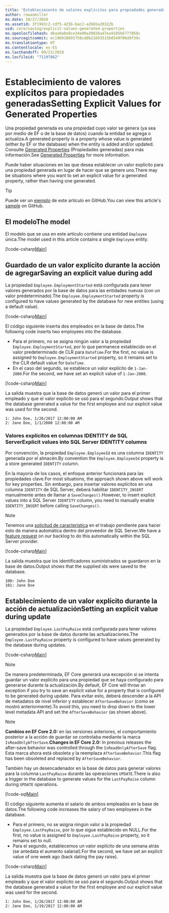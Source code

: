 ```yaml
---
title: 'Establecimiento de valores explícitos para propiedades generadas: EF Core'
author: rowanmiller
ms.date: 10/27/2016
ms.assetid: 3f1993c2-cdf5-425b-bac2-a2665a20322b
uid: core/saving/explicit-values-generated-properties
ms.openlocfilehash: d6aa9a0a9ce34e09a39026ad7ea9195b6777858c
ms.sourcegitcommit: ec196918691f50cd0b21693515b0549f06d9f39c
ms.translationtype: HT
ms.contentlocale: es-ES
ms.lasthandoff: 09/23/2019
ms.locfileid: "71197862"
---
```

# <a name="setting-explicit-values-for-generated-properties"></a><span data-ttu-id="9d165-102">Establecimiento de valores explícitos para propiedades generadas</span><span class="sxs-lookup"><span data-stu-id="9d165-102">Setting Explicit Values for Generated Properties</span></span>

<span data-ttu-id="9d165-103">Una propiedad generada es una propiedad cuyo valor se genera (ya sea por medio de EF o de la base de datos) cuando la entidad se agrega o actualiza.</span><span class="sxs-lookup"><span data-stu-id="9d165-103">A generated property is a property whose value is generated (either by EF or the database) when the entity is added and/or updated.</span></span> <span data-ttu-id="9d165-104">Consulte [Generated Properties](../modeling/generated-properties.md) (Propiedades generadas) para más información.</span><span class="sxs-lookup"><span data-stu-id="9d165-104">See [Generated Properties](../modeling/generated-properties.md) for more information.</span></span>

<span data-ttu-id="9d165-105">Puede haber situaciones en las que desea establecer un valor explícito para una propiedad generada en lugar de hacer que se genere uno.</span><span class="sxs-lookup"><span data-stu-id="9d165-105">There may be situations where you want to set an explicit value for a generated property, rather than having one generated.</span></span>

> [!TIP]  
> <span data-ttu-id="9d165-106">Puede ver un [ejemplo](https://github.com/aspnet/EntityFramework.Docs/tree/master/samples/core/Saving/ExplicitValuesGenerateProperties/) de este artículo en GitHub.</span><span class="sxs-lookup"><span data-stu-id="9d165-106">You can view this article's [sample](https://github.com/aspnet/EntityFramework.Docs/tree/master/samples/core/Saving/ExplicitValuesGenerateProperties/) on GitHub.</span></span>

## <a name="the-model"></a><span data-ttu-id="9d165-107">El modelo</span><span class="sxs-lookup"><span data-stu-id="9d165-107">The model</span></span>

<span data-ttu-id="9d165-108">El modelo que se usa en este artículo contiene una entidad `Employee` única.</span><span class="sxs-lookup"><span data-stu-id="9d165-108">The model used in this article contains a single `Employee` entity.</span></span>

[!code-csharp[Main](../../../samples/core/Saving/ExplicitValuesGenerateProperties/Employee.cs#Sample)]

## <a name="saving-an-explicit-value-during-add"></a><span data-ttu-id="9d165-109">Guardado de un valor explícito durante la acción de agregar</span><span class="sxs-lookup"><span data-stu-id="9d165-109">Saving an explicit value during add</span></span>

<span data-ttu-id="9d165-110">La propiedad `Employee.EmploymentStarted` está configurada para tener valores generados por la base de datos para las entidades nuevas (con un valor predeterminado).</span><span class="sxs-lookup"><span data-stu-id="9d165-110">The `Employee.EmploymentStarted` property is configured to have values generated by the database for new entities (using a default value).</span></span>

[!code-csharp[Main](../../../samples/core/Saving/ExplicitValuesGenerateProperties/EmployeeContext.cs#EmploymentStarted)]

<span data-ttu-id="9d165-111">El código siguiente inserta dos empleados en la base de datos.</span><span class="sxs-lookup"><span data-stu-id="9d165-111">The following code inserts two employees into the database.</span></span>
* <span data-ttu-id="9d165-112">Para el primero, no se asigna ningún valor a la propiedad `Employee.EmploymentStarted`, por lo que permanece establecido en el valor predeterminado de CLR para `DateTime`.</span><span class="sxs-lookup"><span data-stu-id="9d165-112">For the first, no value is assigned to `Employee.EmploymentStarted` property, so it remains set to the CLR default value for `DateTime`.</span></span>
* <span data-ttu-id="9d165-113">En el caso del segundo, se establece un valor explícito de `1-Jan-2000`.</span><span class="sxs-lookup"><span data-stu-id="9d165-113">For the second, we have set an explicit value of `1-Jan-2000`.</span></span>

[!code-csharp[Main](../../../samples/core/Saving/ExplicitValuesGenerateProperties/Sample.cs#EmploymentStarted)]

<span data-ttu-id="9d165-114">La salida muestra que la base de datos generó un valor para el primer empleado y que el valor explícito se usó para el segundo.</span><span class="sxs-lookup"><span data-stu-id="9d165-114">Output shows that the database generated a value for the first employee and our explicit value was used for the second.</span></span>

``` Console
1: John Doe, 1/26/2017 12:00:00 AM
2: Jane Doe, 1/1/2000 12:00:00 AM
```

### <a name="explicit-values-into-sql-server-identity-columns"></a><span data-ttu-id="9d165-115">Valores explícitos en columnas IDENTITY de SQL Server</span><span class="sxs-lookup"><span data-stu-id="9d165-115">Explicit values into SQL Server IDENTITY columns</span></span>

<span data-ttu-id="9d165-116">Por convención, la propiedad `Employee.EmployeeId` es una columna `IDENTITY` generada por el almacén.</span><span class="sxs-lookup"><span data-stu-id="9d165-116">By convention the `Employee.EmployeeId` property is a store generated `IDENTITY` column.</span></span>

<span data-ttu-id="9d165-117">En la mayoría de los casos, el enfoque anterior funcionará para las propiedades clave.</span><span class="sxs-lookup"><span data-stu-id="9d165-117">For most situations, the approach shown above will work for key properties.</span></span> <span data-ttu-id="9d165-118">Sin embargo, para insertar valores explícitos en una columna `IDENTITY` de SQL Server, deberá habilitar `IDENTITY_INSERT` manualmente antes de llamar a `SaveChanges()`.</span><span class="sxs-lookup"><span data-stu-id="9d165-118">However, to insert explicit values into a SQL Server `IDENTITY` column, you need to manually enable `IDENTITY_INSERT` before calling `SaveChanges()`.</span></span>

> [!NOTE]  
> <span data-ttu-id="9d165-119">Tenemos una [solicitud de característica](https://github.com/aspnet/EntityFramework/issues/703) en el trabajo pendiente para hacer esto de manera automática dentro del proveedor de SQL Server.</span><span class="sxs-lookup"><span data-stu-id="9d165-119">We have a [feature request](https://github.com/aspnet/EntityFramework/issues/703) on our backlog to do this automatically within the SQL Server provider.</span></span>

[!code-csharp[Main](../../../samples/core/Saving/ExplicitValuesGenerateProperties/Sample.cs#EmployeeId)]

<span data-ttu-id="9d165-120">La salida muestra que los identificadores suministrados se guardaron en la base de datos.</span><span class="sxs-lookup"><span data-stu-id="9d165-120">Output shows that the supplied ids were saved to the database.</span></span>

``` Console
100: John Doe
101: Jane Doe
```

## <a name="setting-an-explicit-value-during-update"></a><span data-ttu-id="9d165-121">Establecimiento de un valor explícito durante la acción de actualización</span><span class="sxs-lookup"><span data-stu-id="9d165-121">Setting an explicit value during update</span></span>

<span data-ttu-id="9d165-122">La propiedad `Employee.LastPayRaise` está configurada para tener valores generados por la base de datos durante las actualizaciones.</span><span class="sxs-lookup"><span data-stu-id="9d165-122">The `Employee.LastPayRaise` property is configured to have values generated by the database during updates.</span></span>

[!code-csharp[Main](../../../samples/core/Saving/ExplicitValuesGenerateProperties/EmployeeContext.cs#LastPayRaise)]

> [!NOTE]  
> <span data-ttu-id="9d165-123">De manera predeterminada, EF Core generará una excepción si se intenta guardar un valor explícito para una propiedad que se haya configurado para generarse durante la actualización.</span><span class="sxs-lookup"><span data-stu-id="9d165-123">By default, EF Core will throw an exception if you try to save an explicit value for a property that is configured to be generated during update.</span></span> <span data-ttu-id="9d165-124">Para evitar esto, deberá descender a la API de metadatos de nivel inferior y establecer `AfterSaveBehavior` (como se mostró anteriormente).</span><span class="sxs-lookup"><span data-stu-id="9d165-124">To avoid this, you need to drop down to the lower level metadata API and set the `AfterSaveBehavior` (as shown above).</span></span>

> [!NOTE]  
> <span data-ttu-id="9d165-125">**Cambios en EF Core 2.0:** en las versiones anteriores, el comportamiento posterior a la acción de guardar se controlaba mediante la marca `IsReadOnlyAfterSave`.</span><span class="sxs-lookup"><span data-stu-id="9d165-125">**Changes in EF Core 2.0:** In previous releases the after-save behavior was controlled through the `IsReadOnlyAfterSave` flag.</span></span> <span data-ttu-id="9d165-126">Esta marca ahora está obsoleta y la reemplaza `AfterSaveBehavior`.</span><span class="sxs-lookup"><span data-stu-id="9d165-126">This flag has been obsoleted and replaced by `AfterSaveBehavior`.</span></span>

<span data-ttu-id="9d165-127">También hay un desencadenador en la base de datos para generar valores para la columna `LastPayRaise` durante las operaciones `UPDATE`.</span><span class="sxs-lookup"><span data-stu-id="9d165-127">There is also a trigger in the database to generate values for the `LastPayRaise` column during `UPDATE` operations.</span></span>

[!code-sql[Main](../../../samples/core/Saving/ExplicitValuesGenerateProperties/employee_UPDATE.sql)]

<span data-ttu-id="9d165-128">El código siguiente aumenta el salario de ambos empleados en la base de datos.</span><span class="sxs-lookup"><span data-stu-id="9d165-128">The following code increases the salary of two employees in the database.</span></span>
* <span data-ttu-id="9d165-129">Para el primero, no se asigna ningún valor a la propiedad `Employee.LastPayRaise`, por lo que sigue establecido en NULL.</span><span class="sxs-lookup"><span data-stu-id="9d165-129">For the first, no value is assigned to `Employee.LastPayRaise` property, so it remains set to null.</span></span>
* <span data-ttu-id="9d165-130">Para el segundo, establecemos un valor explícito de una semana atrás (se antedata el aumento salarial).</span><span class="sxs-lookup"><span data-stu-id="9d165-130">For the second, we have set an explicit value of one week ago (back dating the pay raise).</span></span>

[!code-csharp[Main](../../../samples/core/Saving/ExplicitValuesGenerateProperties/Sample.cs#LastPayRaise)]

<span data-ttu-id="9d165-131">La salida muestra que la base de datos generó un valor para el primer empleado y que el valor explícito se usó para el segundo.</span><span class="sxs-lookup"><span data-stu-id="9d165-131">Output shows that the database generated a value for the first employee and our explicit value was used for the second.</span></span>

``` Console
1: John Doe, 1/26/2017 12:00:00 AM
2: Jane Doe, 1/19/2017 12:00:00 AM
```
